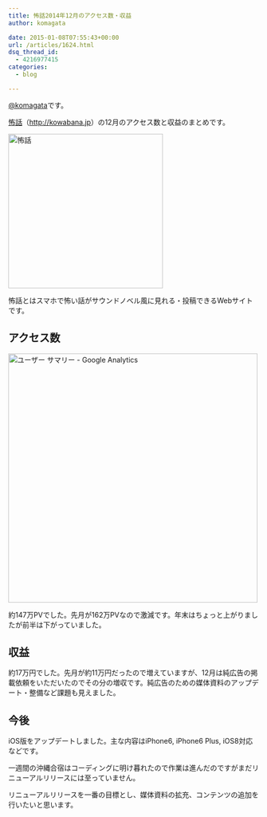 ```yaml
---
title: 怖話2014年12月のアクセス数・収益
author: komagata

date: 2015-01-08T07:55:43+00:00
url: /articles/1624.html
dsq_thread_id:
  - 4216977415
categories:
  - blog

---
```

[@komagata][1]です。

<a title="怖話" href="http://kowabana.jp" target="_blank">怖話</a>（<a title="怖話" href="http://kowabana.jp" target="_blank">http://kowabana.jp</a>）の12月のアクセス数と収益のまとめです。


  <a href="http://kowabana.jp"><img alt="怖話" width="310px" src="http://i.gyazo.com/ff5b492d054535e070efa53593bbbc26.png" /></a>


怖話とはスマホで怖い話がサウンドノベル風に見れる・投稿できるWebサイトです。

## アクセス数


  <img alt="ユーザー サマリー - Google Analytics" src="http://i.gyazo.com/98cf3ef9e71c4a72dd27c13165fc6e88.png" width="500px" />


約147万PVでした。先月が162万PVなので激減です。年末はちょっと上がりましたが前半は下がっていました。

## 収益

約17万円でした。先月が約11万円だったので増えていますが、12月は純広告の掲載依頼をいただいたのでその分の増収です。純広告のための媒体資料のアップデート・整備など課題も見えました。

## 今後

iOS版をアップデートしました。主な内容はiPhone6, iPhone6 Plus, iOS8対応などです。

一週間の沖縄合宿はコーディングに明け暮れたので作業は進んだのですがまだリニューアルリリースには至っていません。

リニューアルリリースを一番の目標とし、媒体資料の拡充、コンテンツの追加を行いたいと思います。

 [1]: http://twitter.com/komagata